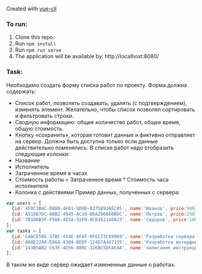 Created with [vue-cli](https://github.com/vuejs/vue-cli)

### To run:
1. Clone this repo.
2. Run ```npm install```
3. Run ```npm run serve```
4. The application will be available by: http://localhost:8080/

### Task:

Необходимо создать форму списка работ по проекту.
Форма должна содержать:
* Список работ, позволять создавать, удалять (с подтверждением), изменять элемент.
Желательно, чтобы список позволял сортировать и фильтровать строки.
* Сводную информацию: общее количество работ, общее время, общую стоимость.
* Кнопку «сохранить», которая готовит данные и фиктивно отправляет на сервер. Должна
быть доступна только если данные действительно поменялись.
В списке работ надо отобразить следующие колонки:
* Название
* Исполнитель
* Затраченное время в часах
* Стоимость работы = Затраченное время * Стоимость часа исполнителя
* Колонка с действиями
Пример данных, полученных с сервера:
```javascript
var users = [
  {id:'4F0C3B4C-D8D8-4F01-9D9D-03758936EC05', name:'Иванов', price:500},
  {id:'A518B7DC-6BB2-4945-AC10-06A296660BDC', name:'Петров', price:250},
  {id:'7B1D6B3F-F986-4E5A-92FD-0CB361140A23', name:'Сидоров', price:1000}
];
var tasks = [
  {id:'CAACE586-37BC-454E-8FAF-0FEC73C69969', name:'Разработка сервера', user_id:'7B1D6B3F-F986-4E5A-92FD-0CB361140A23', time:42},
  {id:'A08E2244-E864-4304-BEDF-124D7A447135', name:'Разработка интерфейса', user_id:'4F0C3B4C-D8D8-4F01-9D9D-03758936EC05', time:56},
  {id:'143B5AB2-C63F-4D56-880C-126BC5DFAE4A', name:'написание инструкции', user_id:'A518B7DC-6BB2-4945-AC10-06A296660BDC', time:2.5}
];
```
В таком же виде сервер ожидает измененные данные о работах.
